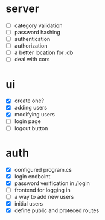 # server
- [ ] category validation
- [ ] password hashing
- [ ] authentication
- [ ] authorization
- [ ] a better location for .db
- [ ] deal with cors
# ui
- [X] create one?
- [x] adding users
- [x] modifying users
- [ ] login page
- [ ] logout button
# auth
- [x] configured program.cs
- [x] login endboint
- [x] password verification in /login
- [ ] frontend for logging in
- [ ] a way to add new users
- [x] initial users
- [x] define public and proteced routes
